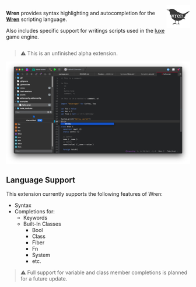 <!--
💡 Quick Tip! As you edit this README template, you can preview your changes by selecting **Extensions → Activate Project as Extension**, opening the Extension Library, and selecting "Wren" in the sidebar.
-->

<img style="float: right;" src="https://github.com/snow-developments/nova-wren/blob/main/assets/wren@2x.png?raw=true">

**Wren** provides syntax highlighting and autocompletion for the **[Wren](https://wren.io)** scripting language.

Also includes specific support for writings scripts used in the [luxe](https://createwith.luxe) game engine.

<div style="clear: both;"></div>

> ⚠️ This is an unfinished alpha extension.

<!--
🎈 It can also be helpful to include a screenshot or GIF showing your extension in action:
-->

![](https://github.com/snow-developments/nova-wren/blob/main/assets/screenshots/syntax-and-completion.png?raw=true)

## Language Support

<!--
🎈 Whether your extension covers the entirety of a language's syntax or a subset, it can be helpful to describe that for users:
-->

This extension currently supports the following features of Wren:

- Syntax
- Completions for:
  - Keywords
  - Built-In Classes
    - Bool
    - Class
    - Fiber
    - Fn
    - System
    - etc.

> ⚠️ Full support for variable and class member completions is planned for a future update.

